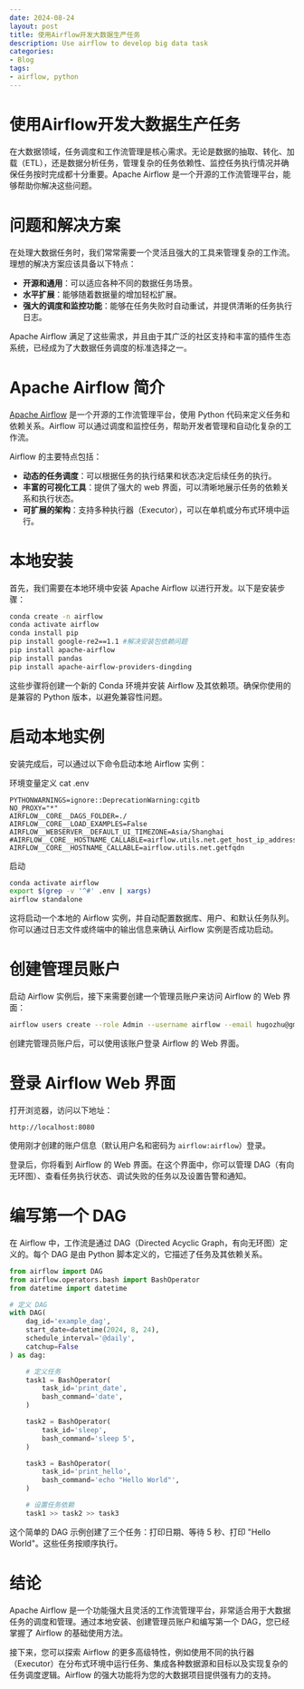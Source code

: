 ```yaml
---
date: 2024-08-24
layout: post
title: 使用Airflow开发大数据生产任务
description: Use airflow to develop big data task
categories:
- Blog
tags:
- airflow, python
---
```



# 使用Airflow开发大数据生产任务

在大数据领域，任务调度和工作流管理是核心需求。无论是数据的抽取、转化、加载（ETL），还是数据分析任务，管理复杂的任务依赖性、监控任务执行情况并确保任务按时完成都十分重要。Apache Airflow 是一个开源的工作流管理平台，能够帮助你解决这些问题。

<!--more-->

# 问题和解决方案

在处理大数据任务时，我们常常需要一个灵活且强大的工具来管理复杂的工作流。理想的解决方案应该具备以下特点：

- **开源和通用**：可以适应各种不同的数据任务场景。
- **水平扩展**：能够随着数据量的增加轻松扩展。
- **强大的调度和监控功能**：能够在任务失败时自动重试，并提供清晰的任务执行日志。

Apache Airflow 满足了这些需求，并且由于其广泛的社区支持和丰富的插件生态系统，已经成为了大数据任务调度的标准选择之一。

# Apache Airflow 简介

[Apache Airflow](https://airflow.apache.org) 是一个开源的工作流管理平台，使用 Python 代码来定义任务和依赖关系。Airflow 可以通过调度和监控任务，帮助开发者管理和自动化复杂的工作流。

Airflow 的主要特点包括：

- **动态的任务调度**：可以根据任务的执行结果和状态决定后续任务的执行。
- **丰富的可视化工具**：提供了强大的 web 界面，可以清晰地展示任务的依赖关系和执行状态。
- **可扩展的架构**：支持多种执行器（Executor），可以在单机或分布式环境中运行。

# 本地安装

首先，我们需要在本地环境中安装 Apache Airflow 以进行开发。以下是安装步骤：

```bash
conda create -n airflow
conda activate airflow
conda install pip
pip install google-re2==1.1 #解决安装包依赖问题
pip install apache-airflow
pip install pandas
pip install apache-airflow-providers-dingding
```

这些步骤将创建一个新的 Conda 环境并安装 Airflow 及其依赖项。确保你使用的是兼容的 Python 版本，以避免兼容性问题。

# 启动本地实例

安装完成后，可以通过以下命令启动本地 Airflow 实例：

环境变量定义
cat .env
```text
PYTHONWARNINGS=ignore::DeprecationWarning:cgitb
NO_PROXY="*"
AIRFLOW__CORE__DAGS_FOLDER=./
AIRFLOW__CORE__LOAD_EXAMPLES=False
AIRFLOW__WEBSERVER__DEFAULT_UI_TIMEZONE=Asia/Shanghai
#AIRFLOW__CORE__HOSTNAME_CALLABLE=airflow.utils.net.get_host_ip_address
AIRFLOW__CORE__HOSTNAME_CALLABLE=airflow.utils.net.getfqdn
```

启动
```bash
conda activate airflow
export $(grep -v '^#' .env | xargs)
airflow standalone
```

这将启动一个本地的 Airflow 实例，并自动配置数据库、用户、和默认任务队列。你可以通过日志文件或终端中的输出信息来确认 Airflow 实例是否成功启动。

# 创建管理员账户

启动 Airflow 实例后，接下来需要创建一个管理员账户来访问 Airflow 的 Web 界面：

```bash
airflow users create --role Admin --username airflow --email hugozhu@gmail.com --firstname Hugo --lastname Zhu --password airflow
```

创建完管理员账户后，可以使用该账户登录 Airflow 的 Web 界面。

# 登录 Airflow Web 界面

打开浏览器，访问以下地址：

```
http://localhost:8080
```

使用刚才创建的账户信息（默认用户名和密码为 `airflow:airflow`）登录。

登录后，你将看到 Airflow 的 Web 界面。在这个界面中，你可以管理 DAG（有向无环图）、查看任务执行状态、调试失败的任务以及设置告警和通知。

# 编写第一个 DAG

在 Airflow 中，工作流是通过 DAG（Directed Acyclic Graph，有向无环图）定义的。每个 DAG 是由 Python 脚本定义的，它描述了任务及其依赖关系。

```python
from airflow import DAG
from airflow.operators.bash import BashOperator
from datetime import datetime

# 定义 DAG
with DAG(
    dag_id='example_dag',
    start_date=datetime(2024, 8, 24),
    schedule_interval='@daily',
    catchup=False
) as dag:

    # 定义任务
    task1 = BashOperator(
        task_id='print_date',
        bash_command='date',
    )

    task2 = BashOperator(
        task_id='sleep',
        bash_command='sleep 5',
    )

    task3 = BashOperator(
        task_id='print_hello',
        bash_command='echo "Hello World"',
    )

    # 设置任务依赖
    task1 >> task2 >> task3
```

这个简单的 DAG 示例创建了三个任务：打印日期、等待 5 秒、打印 "Hello World"。这些任务按顺序执行。


# 结论

Apache Airflow 是一个功能强大且灵活的工作流管理平台，非常适合用于大数据任务的调度和管理。通过本地安装、创建管理员账户和编写第一个 DAG，您已经掌握了 Airflow 的基础使用方法。

接下来，您可以探索 Airflow 的更多高级特性，例如使用不同的执行器（Executor）在分布式环境中运行任务、集成各种数据源和目标以及实现复杂的任务调度逻辑。Airflow 的强大功能将为您的大数据项目提供强有力的支持。